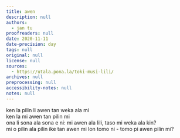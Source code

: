 ```yaml
---
title: awen
description: null
authors:
  - jan tu
proofreaders: null
date: 2020-11-11
date-precision: day
tags: null
original: null
license: null
sources:
  - https://utala.pona.la/toki-musi-lili/
archives: null
preprocessing: null
accessibility-notes: null
notes: null
---
```


ken la pilin li awen tan weka ala mi  
ken la mi awen tan pilin mi  
ona li sona ala sona e ni: mi awen ala lili, taso mi weka ala kin?  
mi o pilin ala pilin ike tan awen mi lon tomo ni - tomo pi awen pilin mi?